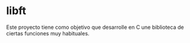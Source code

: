 # libft
Este proyecto tiene como objetivo que desarrolle en C une biblioteca de ciertas funciones muy habituales.
